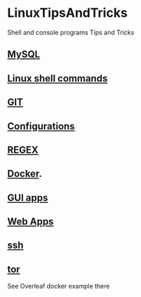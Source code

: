 # LinuxTipsAndTricks
Shell and console programs Tips and Tricks

## [MySQL](./tools/MySQL.md)
## [Linux shell commands](./tools/commands.md)
## [GIT](./tools/git.md)
## [Configurations](./config/configurations.md)
## [REGEX](https://github.com/restrepo/PythonTipsAndTricks/blob/master/python/REGEX.md)
## [Docker](./tools/docker.md). 
## [GUI apps](./gui/gui.md)
## [Web Apps](./webapps/webapps.md)
## [ssh](./tools/ssh.md)
## [tor](./tools/tor.md)
See Overleaf docker example there
